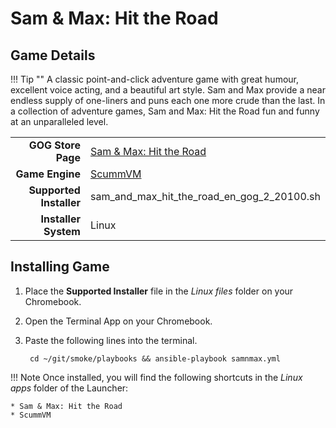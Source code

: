# Sam & Max: Hit the Road

## Game Details

!!! Tip ""
    A classic point-and-click adventure game with great humour, excellent voice acting, and a beautiful art style.  Sam and Max provide a near endless supply of one-liners and puns each one more crude than the last.  In a collection of adventure games, Sam and Max: Hit the Road fun and funny at an unparalleled level.

|  |  |
|--:|:--|
| **GOG Store Page** | [Sam & Max: Hit the Road](https://www.gog.com/game/sam_max_hit_the_road) |
| **Game Engine** | [ScummVM](https://www.scummvm.org/) |
| **Supported Installer** | sam_and_max_hit_the_road_en_gog_2_20100.sh |
| **Installer System** | Linux |

## Installing Game
1. Place the **Supported Installer** file in the *Linux files* folder on your Chromebook.
1. Open the Terminal App on your Chromebook.
1. Paste the following lines into the terminal.

        cd ~/git/smoke/playbooks && ansible-playbook samnmax.yml

!!! Note
    Once installed, you will find the following shortcuts in the *Linux apps* folder of the Launcher:
    
    * Sam & Max: Hit the Road
    * ScummVM